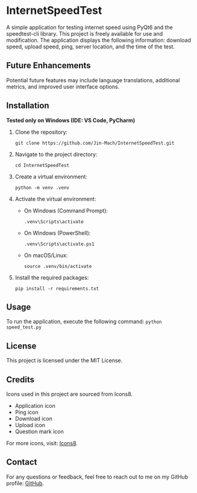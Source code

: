 # InternetSpeedTest
A simple application for testing internet speed using PyQt6 and the speedtest-cli library.
This project is freely available for use and modification.
The application displays the following information: download speed, upload speed, ping, server location, and the time of the test.

## Future Enhancements
Potential future features may include language translations, additional metrics, and improved user interface options.

## Installation
**Tested only on Windows (IDE: VS Code, PyCharm)**
1. Clone the repository:
    ```
    git clone https://github.com/Jin-Mach/InternetSpeedTest.git
    ```

2. Navigate to the project directory:
    ```
    cd InternetSpeedTest
    ```

3. Create a virtual environment:
    ```
    python -m venv .venv
    ```

4. Activate the virtual environment:

   - On Windows (Command Prompt):
     ```
     .venv\Scripts\activate
     ```
   - On Windows (PowerShell):
     ```
     .venv\Scripts\activate.ps1
     ```
   - On macOS/Linux:
     ```
     source .venv/bin/activate
     ```

5. Install the required packages:
    ```
    pip install -r requirements.txt
    ```

## Usage
To run the application, execute the following command:
    ```
    python speed_test.py
    ```

## License
This project is licensed under the MIT License.

## Credits
Icons used in this project are sourced from Icons8.
- Application icon
- Ping icon
- Download icon
- Upload icon
- Question mark icon

For more icons, visit: [Icons8](https://icons8.com).

## Contact
For any questions or feedback, feel free to reach out to me on my GitHub profile: [GitHub](https://github.com/Jin-Mach).
